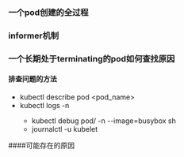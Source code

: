 ### 一个pod创建的全过程
### informer机制
### 一个长期处于terminating的pod如何查找原因
#### 排查问题的方法
- kubectl describe pod <pod_name>
- kubectl logs <pod-name> -n <namespace>
  - kubectl debug pod/<pod-name> -n <namespace> --image=busybox sh
  - journalctl -u kubelet

####可能存在的原因

